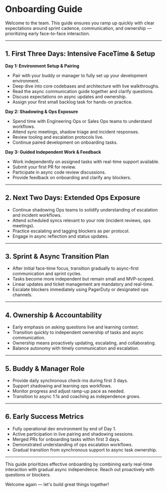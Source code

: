 # Onboarding Guide

Welcome to the team. This guide ensures you ramp up quickly with clear expectations around sprint cadence, communication, and ownership — prioritizing early face-to-face interaction.

---

## 1. First Three Days: Intensive FaceTime & Setup

**Day 1: Environment Setup & Pairing**

- Pair with your buddy or manager to fully set up your development environment.
- Deep dive into core codebases and architecture with live walkthroughs.
- Read the async communication guide together and clarify questions.
- Discuss expectations on async updates and ownership.
- Assign your first small backlog task for hands-on practice.

**Day 2: Shadowing & Ops Exposure**

- Spend time with Engineering Ops or Sales Ops teams to understand workflows.
- Attend sync meetings, shadow triage and incident responses.
- Review tooling and escalation protocols live.
- Continue paired development on onboarding tasks.

**Day 3: Guided Independent Work & Feedback**

- Work independently on assigned tasks with real-time support available.
- Submit your first PR for review.
- Participate in async code review discussions.
- Provide feedback on onboarding and clarify any blockers.

---

## 2. Next Two Days: Extended Ops Exposure

- Continue shadowing Ops teams to solidify understanding of escalation and incident workflows.
- Attend scheduled syncs relevant to your role (incident reviews, ops meetings).
- Practice escalating and tagging blockers as per protocol.
- Engage in async reflection and status updates.

---

## 3. Sprint & Async Transition Plan

- After initial face-time focus, transition gradually to async-first communication and sprint cycles.
- Tasks become more independent but remain small and MVP-scoped.
- Linear updates and ticket management are mandatory and real-time.
- Escalate blockers immediately using PagerDuty or designated ops channels.

---

## 4. Ownership & Accountability

- Early emphasis on asking questions live and learning context.
- Transition quickly to independent ownership of tasks and async communication.
- Ownership means proactively updating, escalating, and collaborating.
- Balance autonomy with timely communication and escalation.

---

## 5. Buddy & Manager Role

- Provide daily synchronous check-ins during first 3 days.
- Support shadowing and learning ops workflows.
- Monitor progress and adjust ramp-up pace as needed.
- Transition to async 1:1s and coaching as independence grows.

---

## 6. Early Success Metrics

- Fully operational dev environment by end of Day 1.
- Active participation in live pairing and shadowing sessions.
- Merged PRs for onboarding tasks within first 3 days.
- Demonstrated understanding of ops escalation workflows.
- Gradual transition from synchronous support to async task ownership.

---

This guide prioritizes effective onboarding by combining early real-time interaction with gradual async independence. Reach out proactively with questions or blockers.

Welcome again — let's build great things together!
